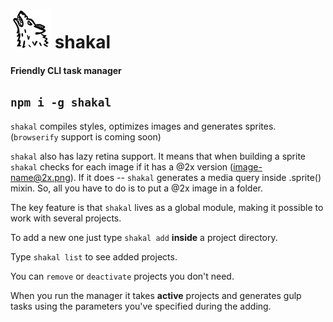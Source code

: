 # ![alt text](https://raw.githubusercontent.com/creedencewright/shakal/master/assets/icon.png "shakal") shakal
#### Friendly CLI task manager
```npm i -g shakal```
---

`shakal` compiles styles, optimizes images and generates sprites. (`browserify` support is coming soon)

`shakal` also has lazy retina support. It means that when building a sprite `shakal` checks for each image if it has a @2x version (image-name@2x.png). If it does -- `shakal` generates a media query inside .sprite() mixin. So, all you have to do is to put a @2x image in a folder. 


The key feature is that `shakal` lives as a global module, making it possible to work with several projects. 

To add a new one just type `shakal add` **inside** a project directory.

Type `shakal list` to see added projects.

You can `remove` or `deactivate` projects you don't need.

When you run the manager it takes **active** projects and generates gulp tasks using the parameters you've specified during the adding.
